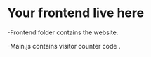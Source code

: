 # Your frontend live here
-Frontend folder contains the website.

-Main.js contains visitor counter code .